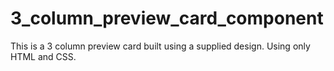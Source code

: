 # 3_column_preview_card_component
This is a 3 column preview card built using a supplied design. Using only HTML and CSS.

